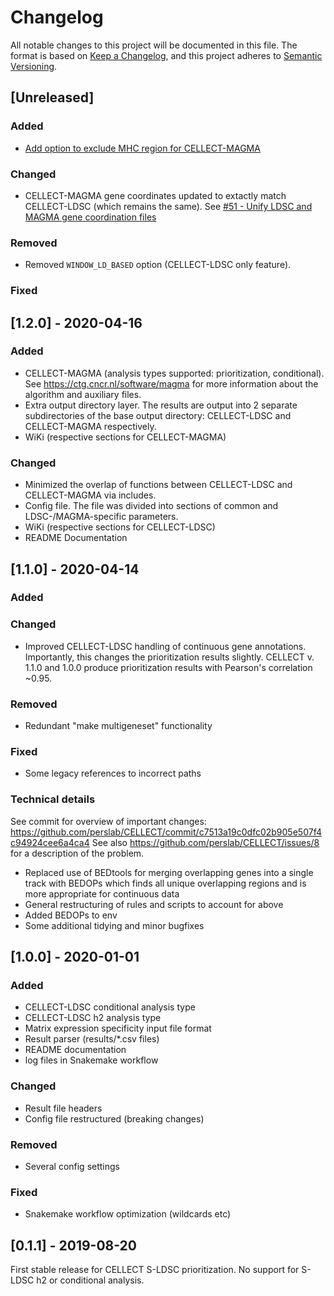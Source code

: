 # Changelog
All notable changes to this project will be documented in this file.
The format is based on [Keep a Changelog](https://keepachangelog.com/en/1.0.0/),
and this project adheres to [Semantic Versioning](https://semver.org/spec/v2.0.0.html).

## [Unreleased]
### Added
- [Add option to exclude MHC region for CELLECT-MAGMA](https://github.com/perslab/CELLECT/issues/52)
### Changed
- CELLECT-MAGMA gene coordinates updated to extactly match CELLECT-LDSC (which remains the same). See [#51 - Unify LDSC and MAGMA gene coordination files](https://github.com/perslab/CELLECT/issues/51)
### Removed
- Removed `WINDOW_LD_BASED` option (CELLECT-LDSC only feature). 
### Fixed

## [1.2.0] - 2020-04-16
### Added
- CELLECT-MAGMA (analysis types supported: prioritization, conditional). See https://ctg.cncr.nl/software/magma for more information about the algorithm and auxiliary files. 
- Extra output directory layer. The results are output into 2 separate subdirectories of the base output directory: CELLECT-LDSC and CELLECT-MAGMA respectively.
- WiKi (respective sections for CELLECT-MAGMA)
### Changed
- Minimized the overlap of functions between CELLECT-LDSC and CELLECT-MAGMA via includes. 
- Config file. The file was divided into sections of common and LDSC-/MAGMA-specific parameters. 
- WiKi (respective sections for CELLECT-LDSC)
- README Documentation
## [1.1.0] - 2020-04-14
### Added
### Changed
- Improved CELLECT-LDSC handling of continuous gene annotations. Importantly, this changes the prioritization results slightly. 
CELLECT v. 1.1.0 and 1.0.0 produce prioritization results with Pearson's correlation ~0.95.
### Removed
- Redundant "make multigeneset" functionality
### Fixed
- Some legacy references to incorrect paths
### Technical details
See commit for overview of important changes: https://github.com/perslab/CELLECT/commit/c7513a19c0dfc02b905e507f4c94924cee6a4ca4
See also https://github.com/perslab/CELLECT/issues/8 for a description of the problem.
- Replaced use of BEDtools for merging overlapping genes into a single track with BEDOPs which finds all unique overlapping regions and is more appropriate for continuous data
- General restructuring of rules and scripts to account for above
- Added BEDOPs to env
- Some additional tidying and minor bugfixes
## [1.0.0] - 2020-01-01
### Added
- CELLECT-LDSC conditional analysis type
- CELLECT-LDSC h2 analysis type
- Matrix expression specificity input file format
- Result parser (results/*.csv files)
- README documentation
- log files in Snakemake workflow
### Changed
- Result file headers
- Config file restructured (breaking changes)
### Removed
- Several config settings
### Fixed
- Snakemake workflow optimization (wildcards etc)


## [0.1.1] - 2019-08-20
First stable release for CELLECT S-LDSC prioritization. No support for S-LDSC h2 or conditional analysis.

